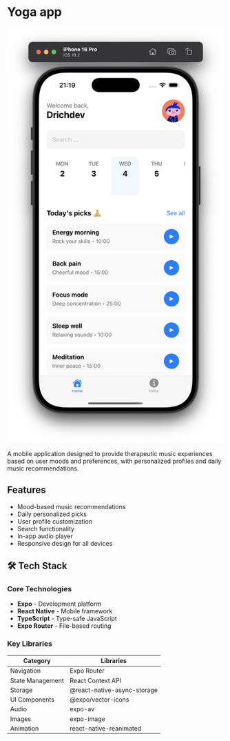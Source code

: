 
# Yoga app

![App Screenshot](./demo.png)

A mobile application designed to provide therapeutic music experiences based on user moods and preferences, with personalized profiles and daily music recommendations.

##  Features

-  Mood-based music recommendations
-  Daily personalized picks
-  User profile customization
-  Search functionality
-  In-app audio player
-  Responsive design for all devices

## 🛠 Tech Stack

### Core Technologies
- **Expo** - Development platform
- **React Native** - Mobile framework
- **TypeScript** - Type-safe JavaScript
- **Expo Router** - File-based routing

### Key Libraries
| Category        | Libraries                          |
|-----------------|-----------------------------------|
| Navigation      | Expo Router                       |
| State Management| React Context API                 |
| Storage         | @react-native-async-storage       |
| UI Components   | @expo/vector-icons                |
| Audio           | expo-av                           |
| Images          | expo-image                        |
| Animation       | react-native-reanimated           |
